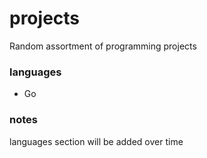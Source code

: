 # projects

Random assortment of programming projects

### languages

* Go

### notes

languages section will be added over time
